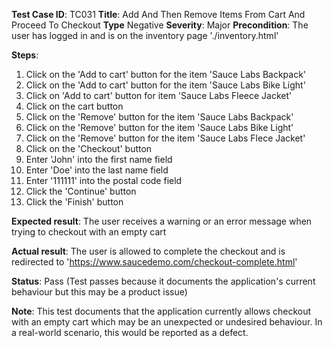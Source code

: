 **Test Case ID**: TC031
**Title**: Add And Then Remove Items From Cart And Proceed To Checkout
**Type** Negative
**Severity**: Major
**Precondition**: The user has logged in and is on the inventory page './inventory.html'

**Steps**:
1. Click on the 'Add to cart' button for the item 'Sauce Labs Backpack'
2. Click on the 'Add to cart' button for the item 'Sauce Labs Bike Light'
3. Click on 'Add to cart' button for item 'Sauce Labs Fleece Jacket'
4. Click on the cart button
5. Click on the 'Remove' button for the item 'Sauce Labs Backpack'
6. Click on the 'Remove' button for the item 'Sauce Labs Bike Light'
7. Click on the 'Remove' button for the item 'Sauce Labs Flece Jacket'
8. Click on the 'Checkout' button
9. Enter 'John' into the first name field
10. Enter 'Doe' into the last name field
11. Enter '111111' into the postal code field
12. Click the 'Continue' button
13. Click the 'Finish' button

**Expected result**: The user receives a warning or an error message when trying to checkout with an empty cart

**Actual result**: The user is allowed to complete the checkout and is redirected to 'https://www.saucedemo.com/checkout-complete.html'

**Status**: Pass (Test passes because it documents the application's current behaviour but this may be a product issue)

**Note**: This test documents that the application currently allows checkout with an empty cart which may be an unexpected or undesired behaviour. In a real-world scenario, this would be reported as a defect.